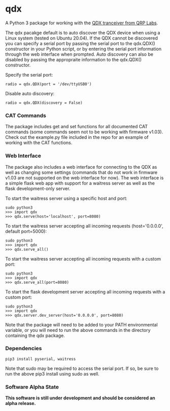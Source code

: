 # qdx

A Python 3 package for working with the [QDX tranceiver from QRP Labs](http://qrp-labs.com/qdx).

The qdx pacakge default is to auto discover the QDX device when using a Linux system (tested on Ubuntu 20.04). If the QDX cannot be discovered you can specify a serial port by passing the serial port to the qdx.QDX() constructor in your Python script, or by entering the serial port information through the web interface when prompted. Auto discovery can also be disabled by passing the appropraite information to the qdx.QDX() constructor.

Specify the serial port:
```
radio = qdx.QDX(port = '/dev/ttyUSB0')
```

Disable auto discovery:
```
radio = qdx.QDX(discovery = False)
```

### CAT Commands

The package includes get and set functions for all documented CAT commands (some commands seem not to be working with firmware v1.03). Check out the example.py file included in the repo for an example of working with the CAT functions.

### Web Interface

The package also includes a web interface for connecting to the QDX as well as changing some settings (commands that do not work in firmware v1.03 are not supported on the web interface for now). The web interface is a simple flask web app with support for a waitress server as well as the flask development-only server.

To start the waitress server using a specific host and port:
```
sudo python3
>>> import qdx
>>> qdx.serve(host='localhost', port=8080)
```

To start the waitress server accepting all incoming requests (host='0.0.0.0', default port=5000):
```
sudo python3
>>> import qdx
>>> qdx.serve_all()
```

To start the waitress server accepting all incoming requests with a custom port:
```
sudo python3
>>> import qdx
>>> qdx.serve_all(port=8080)
```

To start the flask development server accepting all incoming requests with a custom port:
```
sudo python3
>>> import qdx
>>> qdx.server.dev_server(host='0.0.0.0', port=8080)
```

Note that the package will need to be added to your PATH environmental variable, or you will need to run the above commands in the directory containing the qdx package.

### Dependencies

```
pip3 install pyserial, waitress

```
Note that sudo may be required to access the serial port. If so, be sure to run the above pip3 install using sudo as well.

### Software Alpha State

**This software is still under development and should be considered an alpha release.**
